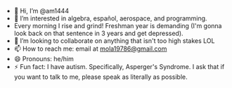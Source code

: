 - 👋 Hi, I’m @am1444
- 👀 I’m interested in algebra, español, aerospace, and programming.
- Every morning I rise and grind! Freshman year is demanding (I'm gonna look back on that sentence in 3 years and get depressed).
- 💞️ I’m looking to collaborate on anything that isn't too high stakes LOL
- 📫 How to reach me: email at mola19786@gmail.com
- 😄 Pronouns: he/him
- ⚡ Fun fact: I have autism. Specifically, Asperger's Syndrome. I ask that if you want to talk to me, please speak as literally as possible.
